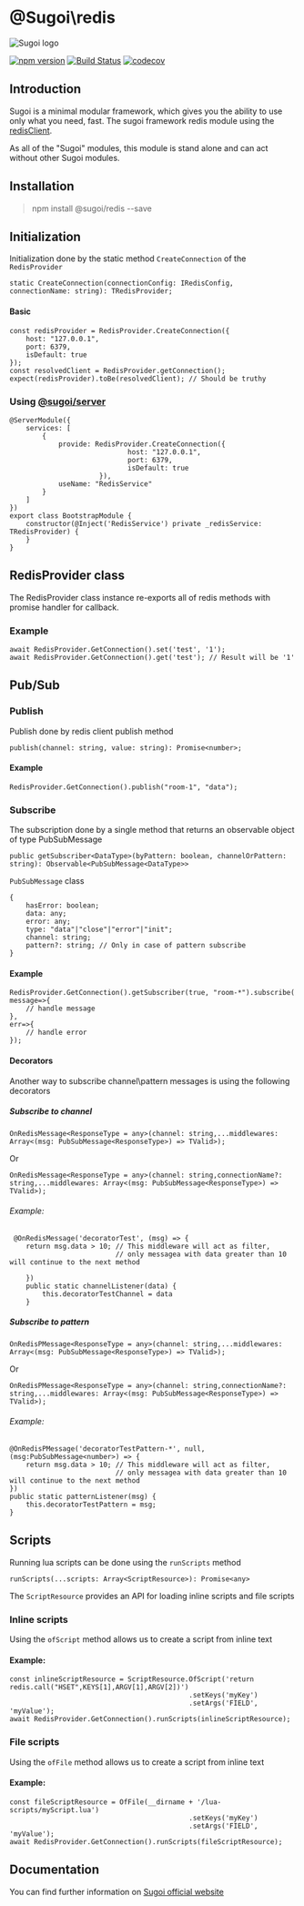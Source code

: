 # @Sugoi\redis

![Sugoi logo](https://sugoijs.com/assets/logo_inverse.png)

[![npm version](https://badge.fury.io/js/%40sugoi%2Fredis.svg)](https://badge.fury.io/js/%40sugoi%2Fredis)
[![Build Status](https://travis-ci.org/sugoiJS/redis.svg?branch=master)](https://travis-ci.org/sugoiJS/redis)
[![codecov](https://codecov.io/gh/sugoiJS/redis/branch/master/graph/badge.svg)](https://codecov.io/gh/sugoiJS/redis)


## Introduction
Sugoi is a minimal modular framework,
which gives you the ability to use only what you need, fast.
The sugoi framework redis module using the [redisClient](https://www.npmjs.com/package/redisClient).

As all of the "Sugoi" modules, this module is stand alone and can act without other Sugoi modules.

## Installation

> npm install @sugoi/redis --save

## Initialization

Initialization done by the static method `CreateConnection` of the `RedisProvider`

    static CreateConnection(connectionConfig: IRedisConfig, connectionName: string): TRedisProvider;


#### Basic

    const redisProvider = RedisProvider.CreateConnection({
        host: "127.0.0.1",
        port: 6379,
        isDefault: true
    });
    const resolvedClient = RedisProvider.getConnection();
    expect(redisProvider).toBe(resolvedClient); // Should be truthy

### Using [@sugoi/server](https://www.npmjs.com/package/@sugoi/server)

    @ServerModule({
        services: [
            {
                provide: RedisProvider.CreateConnection({
                                 host: "127.0.0.1",
                                 port: 6379,
                                 isDefault: true
                          }),
                useName: "RedisService"
            }
        ]
    })
    export class BootstrapModule {
        constructor(@Inject('RedisService') private _redisService: TRedisProvider) {
        }
    }

## RedisProvider class

The RedisProvider class instance re-exports all of redis methods with promise handler for callback.

### Example

    await RedisProvider.GetConnection().set('test', '1');
    await RedisProvider.GetConnection().get('test'); // Result will be '1'

## Pub/Sub


### Publish

Publish done by redis client publish method

    publish(channel: string, value: string): Promise<number>;

#### Example

    RedisProvider.GetConnection().publish("room-1", "data");

### Subscribe

The subscription done by a single method that returns an observable object of type PubSubMessage

    public getSubscriber<DataType>(byPattern: boolean, channelOrPattern: string): Observable<PubSubMessage<DataType>>

`PubSubMessage` class

    {
        hasError: boolean;
        data: any;
        error: any;
        type: "data"|"close"|"error"|"init";
        channel: string;
        pattern?: string; // Only in case of pattern subscribe
    }

#### Example

    RedisProvider.GetConnection().getSubscriber(true, "room-*").subscribe(
    message=>{
        // handle message
    },
    err=>{
        // handle error
    });

#### Decorators

Another way to subscribe channel\pattern messages is using the following decorators

##### Subscribe to channel

    OnRedisMessage<ResponseType = any>(channel: string,...middlewares: Array<(msg: PubSubMessage<ResponseType>) => TValid>);

Or

    OnRedisMessage<ResponseType = any>(channel: string,connectionName?: string,...middlewares: Array<(msg: PubSubMessage<ResponseType>) => TValid>);

###### Example:

     @OnRedisMessage('decoratorTest', (msg) => {
        return msg.data > 10; // This middleware will act as filter,
                              // only messagea with data greater than 10 will continue to the next method

        })
        public static channelListener(data) {
            this.decoratorTestChannel = data
        }

##### Subscribe to pattern

    OnRedisPMessage<ResponseType = any>(channel: string,...middlewares: Array<(msg: PubSubMessage<ResponseType>) => TValid>);

Or

    OnRedisPMessage<ResponseType = any>(channel: string,connectionName?: string,...middlewares: Array<(msg: PubSubMessage<ResponseType>) => TValid>);

###### Example:

    @OnRedisPMessage('decoratorTestPattern-*', null, (msg:PubSubMessage<number>) => {
        return msg.data > 10; // This middleware will act as filter,
                              // only messagea with data greater than 10 will continue to the next method
    })
    public static patternListener(msg) {
        this.decoratorTestPattern = msg;
    }



## Scripts

Running lua scripts can be done using the `runScripts` method

    runScripts(...scripts: Array<ScriptResource>): Promise<any>

The `ScriptResource` provides an API for loading inline scripts and file scripts

### Inline scripts

Using the `ofScript` method allows us to create a script from inline text

#### Example:

    const inlineScriptResource = ScriptResource.OfScript('return redis.call("HSET",KEYS[1],ARGV[1],ARGV[2])')
                                                .setKeys('myKey')
                                                .setArgs('FIELD', 'myValue');
    await RedisProvider.GetConnection().runScripts(inlineScriptResource);

### File scripts

Using the `ofFile` method allows us to create a script from inline text

#### Example:

    const fileScriptResource = OfFile(__dirname + '/lua-scripts/myScript.lua')
                                                .setKeys('myKey')
                                                .setArgs('FIELD', 'myValue');
    await RedisProvider.GetConnection().runScripts(fileScriptResource);


## Documentation

You can find further information on [Sugoi official website](http://www.sugoijs.com)
